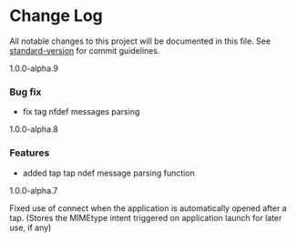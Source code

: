 # Change Log

All notable changes to this project will be documented in this file. See [standard-version](https://github.com/conventional-changelog/standard-version) for commit guidelines.

<a name="1.0.0-alpha.9">1.0.0-alpha.9</a>

### Bug fix
* fix tag nfdef messages parsing

<a name="1.0.0-alpha.9">1.0.0-alpha.8</a>

### Features
* added tap tap ndef message parsing function


<a name="1.0.0-alpha.7">1.0.0-alpha.7</a>

Fixed use of connect when the application is automatically opened after a tap. (Stores the MIMEtype intent triggered on application launch for later use, if any)

<a name="1.0.0-alpha.1"></a>
